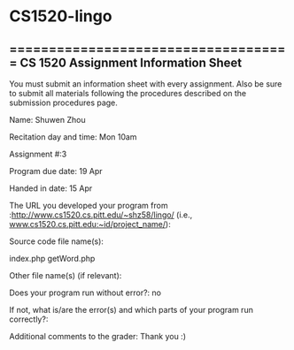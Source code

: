 CS1520-lingo
============
====================================
CS 1520 Assignment Information Sheet
------------------------------------

You must submit an information sheet with every assignment.  Also be sure
to submit all materials following the procedures described on the
submission procedures page.

Name: Shuwen Zhou

Recitation day and time: Mon 10am

Assignment #:3

Program due date: 19 Apr

Handed in date: 15 Apr

The URL you developed your program from :http://www.cs1520.cs.pitt.edu/~shz58/lingo/
(i.e., www.cs1520.cs.pitt.edu:~id/project_name/):



Source code file name(s):

index.php
getWord.php




Other file name(s) (if relevant):







Does your program run without error?: no 

If not, what is/are the error(s) and which parts of your program run
correctly?:







Additional comments to the grader:
Thank you :)





